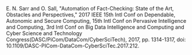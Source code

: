 E. N. Sarr and O. Sall, "Automation of Fact-Checking: State of the Art, Obstacles and Perspectives," 2017 IEEE 15th Intl Conf on Dependable, Autonomic and Secure Computing, 15th Intl Conf on Pervasive Intelligence and Computing, 3rd Intl Conf on Big Data Intelligence and Computing and Cyber Science and Technology Congress(DASC/PiCom/DataCom/CyberSciTech), 2017, pp. 1314-1317, doi: 10.1109/DASC-PICom-DataCom-CyberSciTec.2017.212.

